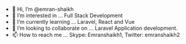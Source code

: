 - 👋 Hi, I’m @emran-shaikh
- 👀 I’m interested in ... Full Stack Development
- 🌱 I’m currently learning ... Laravel, React and Vue
- 💞️ I’m looking to collaborate on ... Laravel Application development.
- 📫 How to reach me ... Skype: Emranshaikh1, Twitter: emranshaikh2

<!---
emran-shaikh/emran-shaikh is a ✨ special ✨ repository because its `README.md` (this file) appears on your GitHub profile.
You can click the Preview link to take a look at your changes.
--->
